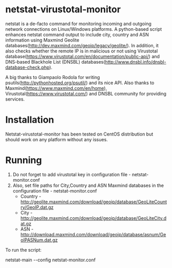 netstat-virustotal-monitor
==========================

netstat is a de-facto command for monitoring incoming and outgoing network connections on Linux/Windows platforms. A python-based script enhances netstat command output to include city, country and ASN information using Maxmind Geolite databases(http://dev.maxmind.com/geoip/legacy/geolite/). In addition, it also checks whether the remote IP is in malicious or not using Virustotal database(https://www.virustotal.com/en/documentation/public-api/) and DNS-based Blackhole List (DNSBL) databases(http://www.dnsbl.info/dnsbl-database-check.php).

A big thanks to Giampaolo Rodola for writing psutils(http://pythonhosted.org/psutil/) and its nice API. Also thanks to Maxmind(https://www.maxmind.com/en/home), Virustotal(https://www.virustotal.com/) and DNSBL community for providing services.

Installation
==============
Netstat-virustotal-monitor has been tested on CentOS distribution but should work on any platform without any issues.

Running
=========
1. Do not forget to add virustotal key in configuration file - netstat-monitor.conf
2. Also, set file paths for City,Country and ASN Maxmind databases in the configuration file - netstat-monitor.conf
	- Country - http://geolite.maxmind.com/download/geoip/database/GeoLiteCountry/GeoIP.dat.gz
	- City - http://geolite.maxmind.com/download/geoip/database/GeoLiteCity.dat.gz
	- ASN - http://download.maxmind.com/download/geoip/database/asnum/GeoIPASNum.dat.gz

To run the script:

netstat-main --config netstat-monitor.conf

